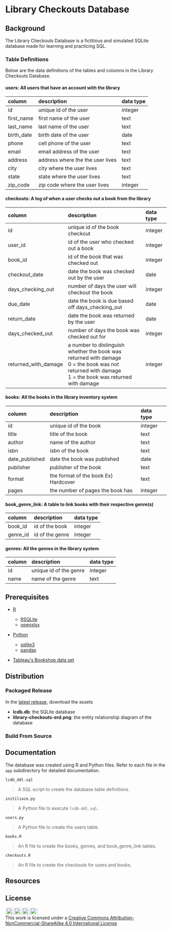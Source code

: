# Library Checkouts Database


## Background
The Library Checkouts Database is a fictitious and simulated SQLite database made for learning and practicing SQL.

### Table Definitions

Below are the data definitions of the tables and columns in the Library Checkouts Database.

#### users: All users that have an account with the library

| column | description | data type |
| :--- | :--- | :--- |
| id  | unique id of the user | integer |
| first_name | first name of the user | text |
| last_name | last name of the user | text |
| birth_date | birth date of the user | date |
| phone | cell phone of the user | text |
| email | email address of the user | text |
| address | address where the the user lives | text |
| city | city where the user lives | text |
| state | state where the user lives | text |
| zip_code | zip code where the user lives | integer |

#### checkouts: A log of when a user checks out a book from the library

| column | description | data type |
| :--- | :--- | :--- |
| id  | unique id of the book checkout | integer |
| user_id | id of the user who checked out a book | integer |
| book_id | id of the book that was checked out | integer |
| checkout_date | date the book was checked out by the user | date |
| days\_checking\_out | number of days the user will checkout the book | integer |
| due_date | date the book is due based off days\_checking\_out | date |
| return_date | date the book was returned by the user | date |
| days\_checked\_out | number of days the book was checked out for | integer |
| returned\_with\_damage | a number to distinguish whether the book was returned with damage<br>0 = the book was not returned with damage<br>1 = the book was returned with damage | integer |

#### books: All the books in the library inventory system

| column | description | data type |
| :--- | :--- | :--- |
| id  | unique id of the book | integer |
| title | title of the book | text |
| author | name of the author | text |
| isbn | isbn of the book | text |
| date_published | date the book was published | date |
| publisher | publisher of the book | text |
| format | the format of the book Ex) Hardcover | text |
| pages | the number of pages the book has | integer |

#### book\_genre\_link: A table to link books with their respective genre(s)

| column | description | data type |
| :--- | :--- | :--- |
| book_id | id of the book | integer |
| genre_id | id of the genre | integer |

#### genres: All the genres in the library system

| column | description | data type |
| :--- | :--- | :--- |
| id  | unique id of the genre | integer |
| name | name of the genre | text |


## Prerequisites

- [R](https://cloud.r-project.org/)
    - [RSQLite](https://rsqlite.r-dbi.org/)
    - [openxlsx](https://pandas.pydata.org/)

- [Python](https://www.python.org/downloads/)
    - [sqlite3](https://www.pyinstaller.org/)
    - [pandas](https://pandas.pydata.org/)
    
- [Tableau's Bookshop data set](https://help.tableau.com/current/pro/desktop/en-us/bookshop_data.htm)
    
## Distribution
### Packaged Release
In the [latest release](https://github.com/diversifyds/library-checkouts-database/releases/latest), download the assets

- __lcdb.db__: the SQLite database
- __library-checkouts-erd.png__: the entity relationship diagram of the database

### Build From Source

## Documentation

The database was created using R and Python files.
Refer to each file in the `app` subdirectory for detailed documentation.


`lcdb_ddl.sql`
> A SQL script to create the database table definitions.

`initiliaze.py`
> A Python file to execute `lcdb-ddl.sql`.

`users.py`
> A Python file to create the users table.

`books.R`
> An R file to create the books, genres, and book\_genre\_link tables. 

`checkouts.R`
> An R file to create the checkouts for users and books.


## Resources


## License
<img style="height:22px!important;margin-left:3px;vertical-align:text-bottom;" src="https://mirrors.creativecommons.org/presskit/icons/cc.svg?ref=chooser-v1"><img style="height:22px!important;margin-left:3px;vertical-align:text-bottom;" src="https://mirrors.creativecommons.org/presskit/icons/by.svg?ref=chooser-v1"><img style="height:22px!important;margin-left:3px;vertical-align:text-bottom;" src="https://mirrors.creativecommons.org/presskit/icons/nc.svg?ref=chooser-v1"><img style="height:22px!important;margin-left:3px;vertical-align:text-bottom;" src="https://mirrors.creativecommons.org/presskit/icons/sa.svg?ref=chooser-v1"><br>
This work is licensed under a <a rel="license" href="http://creativecommons.org/licenses/by-nc-sa/4.0/">Creative Commons Attribution-NonCommercial-ShareAlike 4.0 International License</a> 
